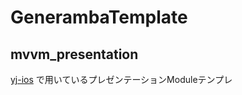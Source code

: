 # GenerambaTemplate
## mvvm_presentation
[yj-ios](https://github.com/andfactory/yj-ios) で用いているプレゼンテーションModuleテンプレ
